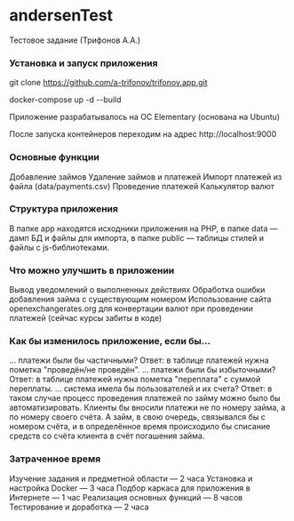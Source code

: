 # andersenTest
Тестовое задание (Трифонов А.А.)

### Установка и запуск приложения
git clone https://github.com/a-trifonov/trifonov.app.git

docker-compose up -d --build

Приложение разрабатывалось на ОС Elementary (основана на Ubuntu)

После запуска контейнеров переходим на адрес http://localhost:9000

### Основные функции
Добавление займов
Удаление займов и платежей
Импорт платежей из файла (data/payments.csv)
Проведение платежей
Калькулятор валют

### Структура приложения
В папке app находятся исходники приложения на PHP, в папке data — дамп БД и файлы для импорта, в папке public — таблицы стилей и файлы с js-библиотеками.

### Что можно улучшить в приложении
Вывод уведомлений о выполненных действиях
Обработка ошибки добавления займа с существующим номером
Использование сайта openexchangerates.org для конвертации валют при проведении платежей (сейчас курсы забиты в коде)

### Как бы изменилось приложение, если бы...
... платежи были бы частичными? Ответ: в таблице платежей нужна пометка "проведён/не проведён".
... платежи были бы избыточными? Ответ: в таблице платежей нужна пометка "переплата" с суммой переплаты.
... система имела бы пользователей и их счета? Ответ: в таком случае процесс проведения платежей по займу можно было бы автоматизировать. Клиенты бы вносили платежи не по номеру займа, а по номеру своего счёта. А займ, в свою очередь, связывался бы с номером счёта, и в определённое время происходило бы списание средств со счёта клиента в счёт погашения займа.


### Затраченное время
Изучение задания и предметной области — 2 часа
Установка и настройка Docker — 3 часа
Подбор каркаса для приложения в Интернете — 1 час
Реализация основных функций — 8 часов
Тестирование и доработка — 2 часа
